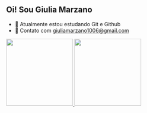 ## Oi! Sou Giulia Marzano

- 🔭 Atualmente estou estudando Git e Github
- 💬 Contato com giuliamarzano1006@gmail.com


<div>
<a href="https://github.com/agussddp">
<img height="180em" src="https://github-readme-stats.vercel.app/api?username=agussddp&border_radius=4.5&title_color=90D5FF&show_icons=true&icon_color=90D5FF&text_color=DCDCDC&theme=dark&include_all_commits=true&count_private=true"/>
<img height="180em" src="https://github-readme-stats.vercel.app/api/top-langs/?username=agussddp&layout=compact&langs_count=100&border_radius=4.5&title_color=90D5FF&icon_color=90D5FF&text_color=DCDCDC&theme=dark"/>


 

